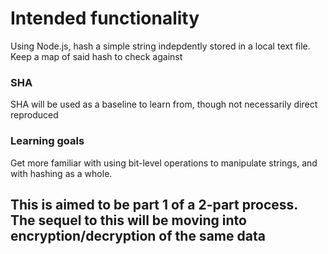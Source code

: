 # Intended functionality
Using Node.js, hash a simple string indepdently stored in a local text file. Keep a map of said hash to check against

### SHA
SHA will be used as a baseline to learn from, though not necessarily direct reproduced

### Learning goals
Get more familiar with using bit-level operations to manipulate strings, and with hashing as a whole. 

## This is aimed to be part 1 of a 2-part process. The sequel to this will be moving into encryption/decryption of the same data